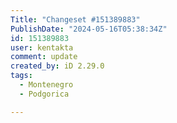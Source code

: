 ```yaml
---
Title: "Changeset #151389883"
PublishDate: "2024-05-16T05:38:34Z"
id: 151389883
user: kentakta
comment: update
created_by: iD 2.29.0
tags:
  - Montenegro
  - Podgorica

---
```

